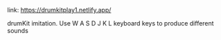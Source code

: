 link: https://drumkitplay1.netlify.app/

drumKit imitation. Use W A S D J K L keyboard keys to produce different sounds

